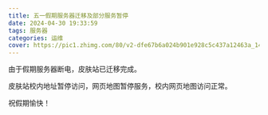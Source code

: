 ```yaml
---
title: 五一假期服务器迁移及部分服务暂停
date: 2024-04-30 19:33:59
tags: 服务器
categories: 运维
cover: https://pic1.zhimg.com/80/v2-dfe67b6a024b901e928c5c437a12463a_1440w.png
---
```

由于假期服务器断电，皮肤站已迁移完成。

皮肤站校内地址暂停访问，网页地图暂停服务，校内网页地图访问正常。

祝假期愉快！